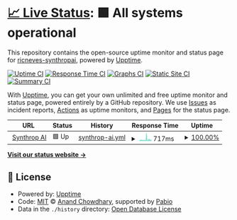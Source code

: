 # [📈 Live Status](https://demo.upptime.js.org): <!--live status--> **🟩 All systems operational**

This repository contains the open-source uptime monitor and status page for [ricneves-synthropai](https://demo.upptime.js.org), powered by [Upptime](https://github.com/upptime/upptime).

[![Uptime CI](https://github.com/ricneves-synthropai/status/workflows/Uptime%20CI/badge.svg)](https://github.com/ricneves-synthropai/status/actions?query=workflow%3A%22Uptime+CI%22)
[![Response Time CI](https://github.com/ricneves-synthropai/status/workflows/Response%20Time%20CI/badge.svg)](https://github.com/ricneves-synthropai/status/actions?query=workflow%3A%22Response+Time+CI%22)
[![Graphs CI](https://github.com/ricneves-synthropai/status/workflows/Graphs%20CI/badge.svg)](https://github.com/ricneves-synthropai/status/actions?query=workflow%3A%22Graphs+CI%22)
[![Static Site CI](https://github.com/ricneves-synthropai/status/workflows/Static%20Site%20CI/badge.svg)](https://github.com/ricneves-synthropai/status/actions?query=workflow%3A%22Static+Site+CI%22)
[![Summary CI](https://github.com/ricneves-synthropai/status/workflows/Summary%20CI/badge.svg)](https://github.com/ricneves-synthropai/status/actions?query=workflow%3A%22Summary+CI%22)

With [Upptime](https://upptime.js.org), you can get your own unlimited and free uptime monitor and status page, powered entirely by a GitHub repository. We use [Issues](https://github.com/ricneves-synthropai/status/issues) as incident reports, [Actions](https://github.com/ricneves-synthropai/status/actions) as uptime monitors, and [Pages](https://demo.upptime.js.org) for the status page.

<!--start: status pages-->
<!-- This summary is generated by Upptime (https://github.com/upptime/upptime) -->
<!-- Do not edit this manually, your changes will be overwritten -->
<!-- prettier-ignore -->
| URL | Status | History | Response Time | Uptime |
| --- | ------ | ------- | ------------- | ------ |
| <img alt="" src="https://icons.duckduckgo.com/ip3/synthrop.ai.ico" height="13"> [Synthrop AI](https://synthrop.ai) | 🟩 Up | [synthrop-ai.yml](https://github.com/synthropai/status/commits/HEAD/history/synthrop-ai.yml) | <details><summary><img alt="Response time graph" src="./graphs/synthrop-ai/response-time-week.png" height="20"> 717ms</summary><br><a href="https://synthropai.github.io/status/history/synthrop-ai"><img alt="Response time 648" src="https://img.shields.io/endpoint?url=https%3A%2F%2Fraw.githubusercontent.com%2Fsynthropai%2Fstatus%2FHEAD%2Fapi%2Fsynthrop-ai%2Fresponse-time.json"></a><br><a href="https://synthropai.github.io/status/history/synthrop-ai"><img alt="24-hour response time 765" src="https://img.shields.io/endpoint?url=https%3A%2F%2Fraw.githubusercontent.com%2Fsynthropai%2Fstatus%2FHEAD%2Fapi%2Fsynthrop-ai%2Fresponse-time-day.json"></a><br><a href="https://synthropai.github.io/status/history/synthrop-ai"><img alt="7-day response time 717" src="https://img.shields.io/endpoint?url=https%3A%2F%2Fraw.githubusercontent.com%2Fsynthropai%2Fstatus%2FHEAD%2Fapi%2Fsynthrop-ai%2Fresponse-time-week.json"></a><br><a href="https://synthropai.github.io/status/history/synthrop-ai"><img alt="30-day response time 648" src="https://img.shields.io/endpoint?url=https%3A%2F%2Fraw.githubusercontent.com%2Fsynthropai%2Fstatus%2FHEAD%2Fapi%2Fsynthrop-ai%2Fresponse-time-month.json"></a><br><a href="https://synthropai.github.io/status/history/synthrop-ai"><img alt="1-year response time 648" src="https://img.shields.io/endpoint?url=https%3A%2F%2Fraw.githubusercontent.com%2Fsynthropai%2Fstatus%2FHEAD%2Fapi%2Fsynthrop-ai%2Fresponse-time-year.json"></a></details> | <details><summary><a href="https://synthropai.github.io/status/history/synthrop-ai">100.00%</a></summary><a href="https://synthropai.github.io/status/history/synthrop-ai"><img alt="All-time uptime 100.00%" src="https://img.shields.io/endpoint?url=https%3A%2F%2Fraw.githubusercontent.com%2Fsynthropai%2Fstatus%2FHEAD%2Fapi%2Fsynthrop-ai%2Fuptime.json"></a><br><a href="https://synthropai.github.io/status/history/synthrop-ai"><img alt="24-hour uptime 100.00%" src="https://img.shields.io/endpoint?url=https%3A%2F%2Fraw.githubusercontent.com%2Fsynthropai%2Fstatus%2FHEAD%2Fapi%2Fsynthrop-ai%2Fuptime-day.json"></a><br><a href="https://synthropai.github.io/status/history/synthrop-ai"><img alt="7-day uptime 100.00%" src="https://img.shields.io/endpoint?url=https%3A%2F%2Fraw.githubusercontent.com%2Fsynthropai%2Fstatus%2FHEAD%2Fapi%2Fsynthrop-ai%2Fuptime-week.json"></a><br><a href="https://synthropai.github.io/status/history/synthrop-ai"><img alt="30-day uptime 100.00%" src="https://img.shields.io/endpoint?url=https%3A%2F%2Fraw.githubusercontent.com%2Fsynthropai%2Fstatus%2FHEAD%2Fapi%2Fsynthrop-ai%2Fuptime-month.json"></a><br><a href="https://synthropai.github.io/status/history/synthrop-ai"><img alt="1-year uptime 100.00%" src="https://img.shields.io/endpoint?url=https%3A%2F%2Fraw.githubusercontent.com%2Fsynthropai%2Fstatus%2FHEAD%2Fapi%2Fsynthrop-ai%2Fuptime-year.json"></a></details>

<!--end: status pages-->

[**Visit our status website →**](https://demo.upptime.js.org)

## 📄 License

- Powered by: [Upptime](https://github.com/upptime/upptime)
- Code: [MIT](./LICENSE) © [Anand Chowdhary](https://anandchowdhary.com), supported by [Pabio](https://pabio.com)
- Data in the `./history` directory: [Open Database License](https://opendatacommons.org/licenses/odbl/1-0/)

